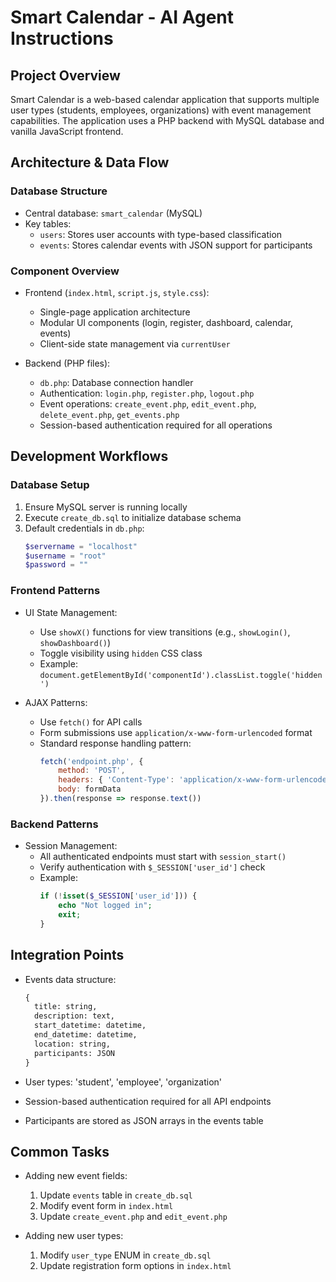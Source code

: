 # Smart Calendar - AI Agent Instructions

## Project Overview
Smart Calendar is a web-based calendar application that supports multiple user types (students, employees, organizations) with event management capabilities. The application uses a PHP backend with MySQL database and vanilla JavaScript frontend.

## Architecture & Data Flow

### Database Structure
- Central database: `smart_calendar` (MySQL)
- Key tables:
  - `users`: Stores user accounts with type-based classification
  - `events`: Stores calendar events with JSON support for participants

### Component Overview
- Frontend (`index.html`, `script.js`, `style.css`):
  - Single-page application architecture
  - Modular UI components (login, register, dashboard, calendar, events)
  - Client-side state management via `currentUser`

- Backend (PHP files):
  - `db.php`: Database connection handler
  - Authentication: `login.php`, `register.php`, `logout.php`
  - Event operations: `create_event.php`, `edit_event.php`, `delete_event.php`, `get_events.php`
  - Session-based authentication required for all operations

## Development Workflows

### Database Setup
1. Ensure MySQL server is running locally
2. Execute `create_db.sql` to initialize database schema
3. Default credentials in `db.php`: 
   ```php
   $servername = "localhost"
   $username = "root"
   $password = ""
   ```

### Frontend Patterns
- UI State Management:
  - Use `showX()` functions for view transitions (e.g., `showLogin()`, `showDashboard()`)
  - Toggle visibility using `hidden` CSS class
  - Example: `document.getElementById('componentId').classList.toggle('hidden')`

- AJAX Patterns:
  - Use `fetch()` for API calls
  - Form submissions use `application/x-www-form-urlencoded` format
  - Standard response handling pattern:
    ```javascript
    fetch('endpoint.php', {
        method: 'POST',
        headers: { 'Content-Type': 'application/x-www-form-urlencoded' },
        body: formData
    }).then(response => response.text())
    ```

### Backend Patterns
- Session Management:
  - All authenticated endpoints must start with `session_start()`
  - Verify authentication with `$_SESSION['user_id']` check
  - Example:
    ```php
    if (!isset($_SESSION['user_id'])) {
        echo "Not logged in";
        exit;
    }
    ```

## Integration Points
- Events data structure:
  ```sql
  {
    title: string,
    description: text,
    start_datetime: datetime,
    end_datetime: datetime,
    location: string,
    participants: JSON
  }
  ```

- User types: 'student', 'employee', 'organization'
- Session-based authentication required for all API endpoints
- Participants are stored as JSON arrays in the events table

## Common Tasks
- Adding new event fields:
  1. Update `events` table in `create_db.sql`
  2. Modify event form in `index.html`
  3. Update `create_event.php` and `edit_event.php`
  
- Adding new user types:
  1. Modify `user_type` ENUM in `create_db.sql`
  2. Update registration form options in `index.html`